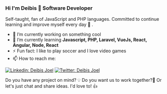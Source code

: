 ### Hi I'm Deibis 👋 Software Developer

Self-taught, fan of JavaScript and PHP languages. Committed to continue learning and improve myself every day :muscle: .

- 🔭 I’m currently working on something cool
- 🌱 I’m currently learning **Javascript, PHP, Laravel, VueJs, React, Angular, Node, React**
- ⚡ Fun fact: I like to play soccer and I love video games
- 📫 How to reach me:

[![Linkedin: Deibis Joel](https://img.shields.io/badge/-deibisjoelac-blue?style=flat-square&logo=Linkedin&logoColor=white&link=https://www.linkedin.com/in/deibisjoelac/)](https://www.linkedin.com/in/deibisjoelac/)
[![Twitter: Deibis Joel](https://img.shields.io/twitter/follow/deibisjoelac?style=social)](https://twitter.com/deibisjoelac)


Do you have any project on mind? 💡 Do you want us to work together?📝
Or let's just chat and share ideas. I'd love to! :+1:

<!--
**deibisjoelac/deibisjoelac** is a ✨ _special_ ✨ repository because its `README.md` (this file) appears on your GitHub profile.

Here are some ideas to get you started:

- 🔭 I’m currently working on something cool
- 🌱 I’m currently learning ...
- 👯 I’m looking to collaborate on ...
- 🤔 I’m looking for help with ...
- 💬 Ask me about ...
- 📫 How to reach me: ...
- 😄 Pronouns: ...
- ⚡ Fun fact: I like to play soccer and I love video games
-->
